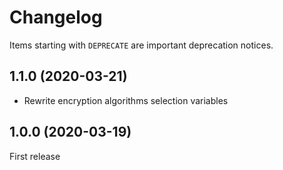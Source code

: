 # Changelog

Items starting with `DEPRECATE` are important deprecation notices.

## 1.1.0 (2020-03-21)

+ Rewrite encryption algorithms selection variables

## 1.0.0 (2020-03-19)

First release

